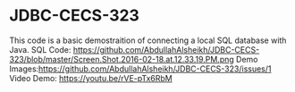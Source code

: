 # JDBC-CECS-323
This code is a basic demostraition of connecting a local SQL database with Java.
SQL Code: https://github.com/AbdullahAlsheikh/JDBC-CECS-323/blob/master/Screen.Shot.2016-02-18.at.12.33.19.PM.png
Demo Images:https://github.com/AbdullahAlsheikh/JDBC-CECS-323/issues/1
Video Demo: https://youtu.be/rVE-pTx6RbM
